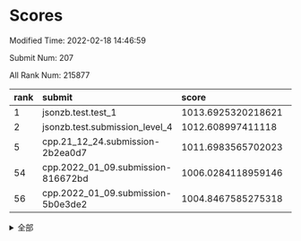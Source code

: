 # Scores

Modified Time: 2022-02-18 14:46:59

Submit Num: 207

All Rank Num: 215877

| rank |               submit               |       score        |       sigma        | pk_num |
| :--- | :--------------------------------- | :----------------- | :----------------- | :----- |
| 1    | jsonzb.test.test_1                 | 1013.6925320218621 | 0.8091953436247143 | 4170   |
| 2    | jsonzb.test.submission_level_4     | 1012.608997411118  | 0.8206193059554655 | 4170   |
| 5    | cpp.21_12_24.submission-2b2ea0d7   | 1011.6983565702023 | 0.7744783350390367 | 4171   |
| 54   | cpp.2022_01_09.submission-816672bd | 1006.0284118959146 | 0.7227181454419822 | 4171   |
| 56   | cpp.2022_01_09.submission-5b0e3de2 | 1004.8467585275318 | 0.7213188092003594 | 4169   |


<details>
<summary>全部</summary>

| rank |                 submit                 |       score        |       sigma        | pk_num |
| :--- | :------------------------------------- | :----------------- | :----------------- | :----- |
| 1    | jsonzb.test.test_1                     | 1013.6925320218621 | 0.8091953436247143 | 4170   |
| 2    | jsonzb.test.submission_level_4         | 1012.608997411118  | 0.8206193059554655 | 4170   |
| 3    | gobigger.level_3.submission_level_3_6  | 1012.3690481567928 | 0.7755901485821289 | 4170   |
| 4    | gobigger.level_3.submission_level_3_24 | 1011.800683370095  | 0.7615111038407973 | 4167   |
| 5    | cpp.21_12_24.submission-2b2ea0d7       | 1011.6983565702023 | 0.7744783350390367 | 4171   |
| 6    | gobigger.level_3.submission_level_3_23 | 1011.5731877186694 | 0.7671536152611987 | 4167   |
| 7    | gobigger.level_3.submission_level_3_13 | 1011.5059366549035 | 0.7964295992606997 | 4169   |
| 8    | gobigger.level_3.submission_level_3_30 | 1011.3628584440105 | 0.7623173265343559 | 4172   |
| 9    | gobigger.level_3.submission_level_3_49 | 1011.3475245339074 | 0.7619085309015613 | 4169   |
| 10   | gobigger.level_3.submission_level_3_4  | 1011.3240068238305 | 0.780425440452983  | 4172   |
| 11   | gobigger.level_3.submission_level_3_32 | 1011.2840032860116 | 0.7480876850900263 | 4169   |
| 12   | gobigger.level_3.submission_level_3_38 | 1011.2135156618227 | 0.7757168461313392 | 4175   |
| 13   | gobigger.level_3.submission_level_3_48 | 1010.8901817269726 | 0.7729858771574152 | 4169   |
| 14   | gobigger.level_3.submission_level_3_20 | 1010.880557497936  | 0.7633148595240098 | 4170   |
| 15   | gobigger.level_3.submission_level_3_42 | 1010.8433178087632 | 0.76159561513216   | 4174   |
| 16   | gobigger.level_3.submission_level_3_10 | 1010.75034378989   | 0.7837902691169356 | 4176   |
| 17   | gobigger.level_3.submission_level_3_33 | 1010.7475293036731 | 0.7615596027687905 | 4167   |
| 18   | gobigger.level_3.submission_level_3_2  | 1010.7120714246358 | 0.76544422144752   | 4172   |
| 19   | gobigger.level_3.submission_level_3_41 | 1010.7016212421489 | 0.7736689058313649 | 4173   |
| 20   | gobigger.level_3.submission_level_3_14 | 1010.6545038175207 | 0.7545609207155057 | 4173   |
| 21   | gobigger.level_3.submission_level_3_11 | 1010.6437242007314 | 0.765550908871448  | 4171   |
| 22   | gobigger.level_3.submission_level_3_15 | 1010.6102185672313 | 0.7773408071505736 | 4166   |
| 23   | gobigger.level_3.submission_level_3_27 | 1010.567787464918  | 0.7715184956370331 | 4169   |
| 24   | gobigger.level_3.submission_level_3_39 | 1010.4518003423498 | 0.7736300718007779 | 4169   |
| 25   | gobigger.level_3.submission_level_3_25 | 1010.4436119734061 | 0.7560264624711082 | 4172   |
| 26   | gobigger.level_3.submission_level_3_28 | 1010.282484897051  | 0.7772148655504606 | 4173   |
| 27   | gobigger.level_3.submission_level_3_8  | 1010.2797716039812 | 0.7550398959738357 | 4174   |
| 28   | gobigger.level_3.submission_level_3_40 | 1010.2712651171156 | 0.7837881852169579 | 4173   |
| 29   | gobigger.level_3.submission_level_3_29 | 1010.2521138401065 | 0.7599491239929261 | 4176   |
| 30   | gobigger.level_3.submission_level_3_16 | 1010.2306042807056 | 0.7501639529422703 | 4175   |
| 31   | gobigger.level_3.submission_level_3_0  | 1010.1891031093746 | 0.7676775077397485 | 4176   |
| 32   | gobigger.level_3.submission_level_3_37 | 1010.1815324027315 | 0.7656031892498745 | 4168   |
| 33   | gobigger.level_3.submission_level_3_34 | 1010.1320526734874 | 0.7818869960747229 | 4171   |
| 34   | gobigger.level_3.submission_level_3_44 | 1010.1087443281896 | 0.7688941784560966 | 4176   |
| 35   | gobigger.level_3.submission_level_3_36 | 1010.0265442758222 | 0.7568170953218706 | 4170   |
| 36   | gobigger.level_3.submission_level_3_21 | 1009.9354169022535 | 0.7535033170826733 | 4170   |
| 37   | gobigger.level_3.submission_level_3_7  | 1009.9047965374866 | 0.7702657231631171 | 4172   |
| 38   | gobigger.level_3.submission_level_3_22 | 1009.8848285525686 | 0.7533994461160247 | 4169   |
| 39   | gobigger.level_3.submission_level_3_1  | 1009.8030029726407 | 0.7600408452632377 | 4171   |
| 40   | gobigger.level_3.submission_level_3_12 | 1009.6675655174308 | 0.7469517149221098 | 4172   |
| 41   | gobigger.level_3.submission_level_3_47 | 1009.5997839962084 | 0.7567609150576701 | 4171   |
| 42   | gobigger.level_3.submission_level_3_31 | 1009.5706994365789 | 0.7739881310995875 | 4172   |
| 43   | gobigger.level_3.submission_level_3_19 | 1009.548809866345  | 0.7524175216231632 | 4170   |
| 44   | gobigger.level_3.submission_level_3_43 | 1009.4631965328987 | 0.7538736092565926 | 4168   |
| 45   | gobigger.level_3.submission_level_3_5  | 1009.4175050276053 | 0.742895832373619  | 4173   |
| 46   | gobigger.level_3.submission_level_3_3  | 1009.4116808998784 | 0.7583021900855356 | 4172   |
| 47   | gobigger.level_3.submission_level_3_35 | 1009.1758991185592 | 0.748401459121247  | 4172   |
| 48   | gobigger.level_3.submission_level_3_17 | 1008.9867065169107 | 0.7422970213823673 | 4170   |
| 49   | gobigger.level_3.submission_level_3_9  | 1008.4170442444064 | 0.7517428688341914 | 4173   |
| 50   | gobigger.level_3.submission_level_3_45 | 1008.2303581092523 | 0.7571261791402112 | 4175   |
| 51   | gobigger.level_3.submission_level_3_46 | 1008.2041392237195 | 0.7410068344626523 | 4169   |
| 52   | gobigger.level_3.submission_level_3_26 | 1008.1359654752678 | 0.7608828160254812 | 4171   |
| 53   | gobigger.level_3.submission_level_3_18 | 1007.786958090162  | 0.7374124534698566 | 4170   |
| 54   | cpp.2022_01_09.submission-816672bd     | 1006.0284118959146 | 0.7227181454419822 | 4171   |
| 55   | gobigger.level_1.submission_level_1_29 | 1004.8867166659853 | 0.7163202520186213 | 4170   |
| 56   | cpp.2022_01_09.submission-5b0e3de2     | 1004.8467585275318 | 0.7213188092003594 | 4169   |
| 57   | gobigger.level_1.submission_level_1_40 | 1004.5820527676789 | 0.723695000103857  | 4173   |
| 58   | gobigger.level_1.submission_level_1_28 | 1004.5750367256073 | 0.7181779995907269 | 4177   |
| 59   | gobigger.level_1.submission_level_1_33 | 1004.5630795645807 | 0.7373345541936118 | 4166   |
| 60   | gobigger.level_1.submission_level_1_32 | 1004.5023703395656 | 0.7225105100300958 | 4172   |
| 61   | gobigger.level_1.submission_level_1_49 | 1004.3804192451992 | 0.7286143205124467 | 4174   |
| 62   | gobigger.level_1.submission_level_1_11 | 1004.3102105125121 | 0.7248809486924543 | 4168   |
| 63   | gobigger.level_1.submission_level_1_35 | 1004.2175435161062 | 0.7205892348189947 | 4172   |
| 64   | gobigger.level_1.submission_level_1_43 | 1004.1419632733861 | 0.7192634134627152 | 4179   |
| 65   | gobigger.level_1.submission_level_1_8  | 1004.0936069321881 | 0.724626023636446  | 4173   |
| 66   | gobigger.level_1.submission_level_1_20 | 1004.0344294371814 | 0.714386194351221  | 4171   |
| 67   | gobigger.level_1.submission_level_1_27 | 1003.8721105133277 | 0.7250102234201982 | 4170   |
| 68   | gobigger.level_1.submission_level_1_21 | 1003.8687800864408 | 0.7145579256419246 | 4164   |
| 69   | gobigger.level_1.submission_level_1_13 | 1003.8600446914584 | 0.7322947193148458 | 4177   |
| 70   | gobigger.level_1.submission_level_1_10 | 1003.8499255702294 | 0.7309335957644014 | 4174   |
| 71   | gobigger.level_1.submission_level_1_5  | 1003.7795186890879 | 0.7150448837525575 | 4172   |
| 72   | gobigger.level_1.submission_level_1_45 | 1003.7549893477607 | 0.7198790762004054 | 4176   |
| 73   | gobigger.level_1.submission_level_1_6  | 1003.717265986913  | 0.7175109714862168 | 4171   |
| 74   | gobigger.level_1.submission_level_1_1  | 1003.6909904677251 | 0.7354169918748067 | 4171   |
| 75   | gobigger.level_1.submission_level_1_15 | 1003.6071263442843 | 0.7069113440410902 | 4174   |
| 76   | gobigger.level_1.submission_level_1_26 | 1003.5597155872697 | 0.7156829534292214 | 4171   |
| 77   | gobigger.level_1.submission_level_1_18 | 1003.5581366198506 | 0.7270548487792122 | 4172   |
| 78   | gobigger.level_1.submission_level_1_16 | 1003.4771634557455 | 0.7184074229428254 | 4175   |
| 79   | gobigger.level_1.submission_level_1_37 | 1003.4332512326127 | 0.7112138389219521 | 4172   |
| 80   | gobigger.level_1.submission_level_1_31 | 1003.4278554350345 | 0.7169447054096008 | 4172   |
| 81   | gobigger.level_1.submission_level_1_30 | 1003.4188806060791 | 0.7350904305274296 | 4172   |
| 82   | gobigger.level_1.submission_level_1_22 | 1003.3352986209516 | 0.7205074325652709 | 4175   |
| 83   | gobigger.level_1.submission_level_1_12 | 1003.234975973824  | 0.7310781609310519 | 4173   |
| 84   | gobigger.level_1.submission_level_1_2  | 1003.1488208935564 | 0.7193645304936475 | 4171   |
| 85   | gobigger.level_1.submission_level_1_25 | 1003.1019972994634 | 0.715560130878617  | 4170   |
| 86   | gobigger.level_1.submission_level_1_14 | 1003.0697207648757 | 0.723522475824854  | 4174   |
| 87   | gobigger.level_1.submission_level_1_46 | 1003.0471443636503 | 0.7144444482419803 | 4173   |
| 88   | gobigger.level_1.submission_level_1_7  | 1002.9150315286754 | 0.7128865620467251 | 4173   |
| 89   | gobigger.level_1.submission_level_1_24 | 1002.9106081710613 | 0.7121434484281459 | 4167   |
| 90   | gobigger.level_1.submission_level_1_23 | 1002.854048396757  | 0.7142812765920504 | 4174   |
| 91   | gobigger.level_1.submission_level_1_36 | 1002.8388892825567 | 0.7112115713866572 | 4170   |
| 92   | gobigger.level_1.submission_level_1_39 | 1002.7900505185854 | 0.7248061432797662 | 4167   |
| 93   | gobigger.level_1.submission_level_1_47 | 1002.7773133428583 | 0.7184618408564452 | 4173   |
| 94   | gobigger.level_1.submission_level_1_44 | 1002.7739823103345 | 0.7131513535237863 | 4176   |
| 95   | gobigger.level_1.submission_level_1_42 | 1002.7670528778685 | 0.7178924843240261 | 4172   |
| 96   | gobigger.level_1.submission_level_1_48 | 1002.7653177111278 | 0.7124855196539118 | 4170   |
| 97   | gobigger.level_1.submission_level_1_34 | 1002.7480369341672 | 0.7084922700496578 | 4172   |
| 98   | gobigger.level_1.submission_level_1_4  | 1002.6261956820358 | 0.7106283017442607 | 4175   |
| 99   | gobigger.level_1.submission_level_1_9  | 1002.6026740731868 | 0.7169907565916845 | 4170   |
| 100  | gobigger.level_1.submission_level_1_3  | 1002.4955710621518 | 0.7157376417339089 | 4166   |
| 101  | gobigger.level_1.submission_level_1_0  | 1002.3743973627992 | 0.7181106010649916 | 4167   |
| 102  | gobigger.level_1.submission_level_1_41 | 1002.222637056918  | 0.7171989972461682 | 4172   |
| 103  | gobigger.level_1.submission_level_1_17 | 1002.0363076391128 | 0.7144604049912873 | 4174   |
| 104  | gobigger.level_1.submission_level_1_19 | 1001.590350341112  | 0.706458354642675  | 4174   |
| 105  | gobigger.level_1.submission_level_1_38 | 1001.4518284875594 | 0.7041610804389611 | 4166   |
| 106  | gobigger.random.submission_random_2    | 997.1031639995205  | 0.7059604245238326 | 4171   |
| 107  | gobigger.random.submission_random_22   | 996.8865251506861  | 0.7033081471617116 | 4169   |
| 108  | gobigger.random.submission_random_4    | 996.7334684635855  | 0.7066511732082108 | 4171   |
| 109  | gobigger.random.submission_random_29   | 996.7152930272565  | 0.7146620008468326 | 4173   |
| 110  | gobigger.random.submission_random_9    | 996.6739874154321  | 0.7174827207937405 | 4170   |
| 111  | gobigger.random.submission_random_20   | 996.6194060789405  | 0.7064266118093004 | 4170   |
| 112  | gobigger.random.submission_random_37   | 996.5653175990276  | 0.7175913008568288 | 4170   |
| 113  | gobigger.random.submission_random_12   | 996.4758760362092  | 0.7158281017123796 | 4166   |
| 114  | gobigger.random.submission_random_14   | 996.4351302315872  | 0.713922841846906  | 4173   |
| 115  | gobigger.random.submission_random_26   | 996.4307266972035  | 0.7133314601613192 | 4170   |
| 116  | gobigger.random.submission_random_1    | 996.4150509130142  | 0.7162344575643843 | 4171   |
| 117  | gobigger.random.submission_random_48   | 996.3581908521063  | 0.7173361728043228 | 4167   |
| 118  | gobigger.random.submission_random_40   | 996.3103522513633  | 0.7092898032961799 | 4168   |
| 119  | gobigger.random.submission_random_24   | 996.2632880301732  | 0.7001389717585854 | 4175   |
| 120  | gobigger.random.submission_random_46   | 996.0780757032277  | 0.7262905109013555 | 4174   |
| 121  | gobigger.random.submission_random_28   | 995.9572138567038  | 0.6986284688010915 | 4174   |
| 122  | gobigger.random.submission_random_7    | 995.918319459899   | 0.7009385919452786 | 4180   |
| 123  | gobigger.random.submission_random_8    | 995.8756918077395  | 0.7208049261989229 | 4171   |
| 124  | gobigger.random.submission_random_16   | 995.833201959934   | 0.7248997473110789 | 4174   |
| 125  | gobigger.random.submission_random_39   | 995.8247365298768  | 0.7093991089117642 | 4170   |
| 126  | gobigger.random.submission_random_42   | 995.7967853340834  | 0.7172908852441682 | 4166   |
| 127  | gobigger.random.submission_random_21   | 995.7786604947873  | 0.7126710709921936 | 4167   |
| 128  | gobigger.random.submission_random_34   | 995.7224575122847  | 0.7208472453566026 | 4168   |
| 129  | gobigger.random.submission_random_45   | 995.7053886041118  | 0.718837491923988  | 4172   |
| 130  | gobigger.random.submission_random_33   | 995.6971895601391  | 0.7219272922124829 | 4171   |
| 131  | gobigger.random.submission_random_19   | 995.6945273131597  | 0.7085954268660928 | 4175   |
| 132  | gobigger.random.submission_random_43   | 995.6857370280408  | 0.7082525732869893 | 4171   |
| 133  | gobigger.random.submission_random_32   | 995.6831371626179  | 0.7072719322612316 | 4176   |
| 134  | gobigger.random.submission_random_41   | 995.6712762287405  | 0.7128064222281495 | 4175   |
| 135  | gobigger.random.submission_random_47   | 995.63630921113    | 0.7041098422365043 | 4176   |
| 136  | gobigger.random.submission_random_23   | 995.6215890820802  | 0.7011706177361748 | 4169   |
| 137  | gobigger.random.submission_random_5    | 995.5816865535227  | 0.7167656953389858 | 4169   |
| 138  | gobigger.random.submission_random_27   | 995.5702963604075  | 0.714532188433516  | 4173   |
| 139  | gobigger.random.submission_random_35   | 995.5514905482077  | 0.698392539340155  | 4173   |
| 140  | gobigger.random.submission_random_10   | 995.50277830218    | 0.7179347109264409 | 4176   |
| 141  | gobigger.random.submission_random_44   | 995.4976051756205  | 0.7057114517502943 | 4173   |
| 142  | gobigger.random.submission_random_3    | 995.473887492348   | 0.7177632235869665 | 4175   |
| 143  | gobigger.random.submission_random_0    | 995.4558117438166  | 0.7151751132740688 | 4175   |
| 144  | gobigger.random.submission_random_6    | 995.360541162578   | 0.7253769831671893 | 4170   |
| 145  | gobigger.random.submission_random_15   | 995.3534924336923  | 0.7209810712277898 | 4172   |
| 146  | gobigger.random.submission_random_36   | 995.3293517844882  | 0.7005776048316354 | 4173   |
| 147  | gobigger.random.submission_random_18   | 995.2648443296849  | 0.7115268336803411 | 4176   |
| 148  | gobigger.random.submission_random_25   | 995.2005651761759  | 0.7261163577740879 | 4173   |
| 149  | gobigger.random.submission_random_17   | 995.1742338536951  | 0.7118335592508245 | 4171   |
| 150  | gobigger.random.submission_random_30   | 995.1664854959633  | 0.716976502530796  | 4171   |
| 151  | gobigger.random.submission_random_13   | 995.1195866194729  | 0.7146034944512791 | 4174   |
| 152  | gobigger.random.submission_random_49   | 994.8377299305386  | 0.7126994182489081 | 4177   |
| 153  | gobigger.random.submission_random_31   | 994.801686651253   | 0.7115836745571403 | 4170   |
| 154  | gobigger.random.submission_random_38   | 994.7400783663782  | 0.7261495549737246 | 4170   |
| 155  | gobigger.level_2.submission_level_2_13 | 994.6236657067956  | 0.731174050581825  | 4170   |
| 156  | gobigger.random.submission_random_11   | 994.2058276921317  | 0.7230336568933606 | 4171   |
| 157  | gobigger.level_2.submission_level_2_40 | 993.8225652533066  | 0.7424195512914479 | 4169   |
| 158  | gobigger.level_2.submission_level_2_29 | 993.3691450779212  | 0.74169431340367   | 4169   |
| 159  | gobigger.level_2.submission_level_2_18 | 993.3398332695501  | 0.7396071338408471 | 4169   |
| 160  | gobigger.level_2.submission_level_2_25 | 993.2936817967249  | 0.7385530860063169 | 4172   |
| 161  | gobigger.level_2.submission_level_2_30 | 993.1528510362978  | 0.751928635859091  | 4173   |
| 162  | gobigger.level_2.submission_level_2_19 | 992.9404232951341  | 0.7468201922998764 | 4174   |
| 163  | gobigger.level_2.submission_level_2_48 | 992.8260734138503  | 0.7377153359652011 | 4171   |
| 164  | gobigger.level_2.submission_level_2_42 | 992.5428800192257  | 0.734814775143731  | 4175   |
| 165  | gobigger.level_2.submission_level_2_26 | 992.5039968906714  | 0.7317564798164408 | 4172   |
| 166  | gobigger.level_2.submission_level_2_43 | 992.4991136492421  | 0.7492128171010005 | 4169   |
| 167  | gobigger.level_2.submission_level_2_14 | 992.4966240126889  | 0.7266022198051186 | 4167   |
| 168  | gobigger.level_2.submission_level_2_47 | 992.479238987411   | 0.7296199486612346 | 4170   |
| 169  | gobigger.level_2.submission_level_2_12 | 992.468920878115   | 0.729994389294699  | 4169   |
| 170  | gobigger.level_2.submission_level_2_37 | 992.4542516159721  | 0.7500795756230715 | 4172   |
| 171  | gobigger.level_2.submission_level_2_46 | 992.3146094672121  | 0.7624319116112885 | 4171   |
| 172  | gobigger.level_2.submission_level_2_4  | 992.2435882452858  | 0.7673146054561205 | 4174   |
| 173  | gobigger.level_2.submission_level_2_16 | 992.2193564579173  | 0.7648013953608475 | 4176   |
| 174  | gobigger.level_2.submission_level_2_2  | 992.2050376211654  | 0.7333573993880488 | 4168   |
| 175  | gobigger.level_2.submission_level_2_0  | 992.1763741011571  | 0.7469006234782556 | 4169   |
| 176  | gobigger.level_2.submission_level_2_21 | 992.1708352934055  | 0.7623850234980218 | 4173   |
| 177  | gobigger.level_2.submission_level_2_27 | 992.1640705417245  | 0.7401741890019902 | 4173   |
| 178  | gobigger.level_2.submission_level_2_3  | 992.046245206282   | 0.7408644467657753 | 4170   |
| 179  | gobigger.level_2.submission_level_2_24 | 992.0008311154389  | 0.748562044602521  | 4170   |
| 180  | gobigger.level_2.submission_level_2_7  | 991.9821588131617  | 0.7305593699475871 | 4169   |
| 181  | gobigger.level_2.submission_level_2_35 | 991.960300989595   | 0.7543771735867032 | 4173   |
| 182  | gobigger.level_2.submission_level_2_10 | 991.9521659244713  | 0.760889569081714  | 4177   |
| 183  | gobigger.level_2.submission_level_2_31 | 991.9393212546071  | 0.7649042319108147 | 4170   |
| 184  | gobigger.level_2.submission_level_2_28 | 991.9117391542745  | 0.7600289041046    | 4171   |
| 185  | gobigger.level_2.submission_level_2_32 | 991.8667251829229  | 0.7427524571380751 | 4170   |
| 186  | gobigger.level_2.submission_level_2_9  | 991.8177857542657  | 0.7461088001197868 | 4174   |
| 187  | gobigger.level_2.submission_level_2_34 | 991.6274459549242  | 0.7470822299989947 | 4171   |
| 188  | gobigger.level_2.submission_level_2_17 | 991.5908925892943  | 0.7244545089517905 | 4165   |
| 189  | gobigger.level_2.submission_level_2_15 | 991.5304155028304  | 0.7491009550992365 | 4170   |
| 190  | gobigger.level_2.submission_level_2_39 | 991.4275797232267  | 0.7447358959345555 | 4165   |
| 191  | gobigger.level_2.submission_level_2_36 | 991.3871801190404  | 0.7514023533546689 | 4174   |
| 192  | gobigger.level_2.submission_level_2_6  | 991.2526811694212  | 0.74063626302538   | 4176   |
| 193  | gobigger.level_2.submission_level_2_22 | 991.1415689791664  | 0.750521338755695  | 4171   |
| 194  | gobigger.level_2.submission_level_2_45 | 991.1354198860206  | 0.756286633392718  | 4176   |
| 195  | gobigger.level_2.submission_level_2_33 | 991.0442571673545  | 0.7548911303751222 | 4173   |
| 196  | gobigger.level_2.submission_level_2_20 | 990.9682979489667  | 0.761299733411831  | 4167   |
| 197  | gobigger.level_2.submission_level_2_38 | 990.9406833070642  | 0.7382305216213879 | 4174   |
| 198  | gobigger.level_2.submission_level_2_5  | 990.9329403218735  | 0.7579907179634734 | 4172   |
| 199  | gobigger.level_2.submission_level_2_11 | 990.8902778631091  | 0.7556610369870185 | 4174   |
| 200  | gobigger.level_2.submission_level_2_1  | 990.8827100982701  | 0.7550532666201487 | 4174   |
| 201  | gobigger.level_2.submission_level_2_23 | 990.8135053783201  | 0.7414328514667746 | 4167   |
| 202  | gobigger.level_2.submission_level_2_8  | 990.7852212127534  | 0.7739765245809316 | 4173   |
| 203  | gobigger.level_2.submission_level_2_41 | 990.7231030851012  | 0.7709050365542182 | 4174   |
| 204  | gobigger.level_2.submission_level_2_49 | 990.6523025377361  | 0.7494090778205151 | 4175   |
| 205  | gobigger.level_2.submission_level_2_44 | 989.7518138918855  | 0.7820165255692108 | 4167   |
| 206  | gobigger.none.submission_none_1        | 978.1700386182257  | 1.2541471544633214 | 4175   |
| 207  | gobigger.none.submission_none_0        | 975.636275398958   | 1.4491493457693543 | 4168   |

</details>